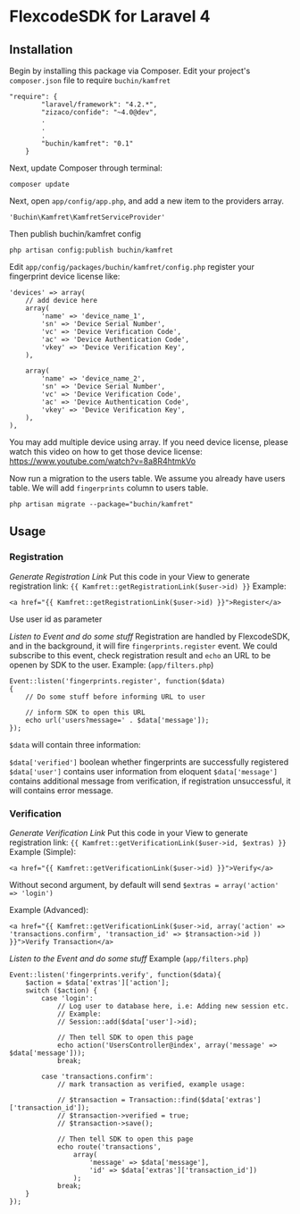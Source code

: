 # FlexcodeSDK for Laravel 4

## Installation
Begin by installing this package via Composer. Edit your project's `composer.json` file to require `buchin/kamfret`

    "require": {
            "laravel/framework": "4.2.*",
            "zizaco/confide": "~4.0@dev",
            .
            .
            .
            "buchin/kamfret": "0.1"
        }

Next, update Composer through terminal:

    composer update

Next, open `app/config/app.php`, and add a new item to the providers array.

    'Buchin\Kamfret\KamfretServiceProvider'

Then publish buchin/kamfret config

    php artisan config:publish buchin/kamfret

Edit `app/config/packages/buchin/kamfret/config.php` register your fingerprint device license like:
    
    'devices' => array(
        // add device here
        array(
            'name' => 'device_name_1',
            'sn' => 'Device Serial Number',
            'vc' => 'Device Verification Code',
            'ac' => 'Device Authentication Code',
            'vkey' => 'Device Verification Key',
        ),

        array(
            'name' => 'device_name_2',
            'sn' => 'Device Serial Number',
            'vc' => 'Device Verification Code',
            'ac' => 'Device Authentication Code',
            'vkey' => 'Device Verification Key',
        ),
    ), 

You may add multiple device using array. 
If you need device license, please watch this video on how to get those device license: https://www.youtube.com/watch?v=8a8R4htmkVo

Now run a migration to the users table. We assume you already have users table. We will add `fingerprints` column to users table. 

    php artisan migrate --package="buchin/kamfret"

## Usage

### Registration 

*Generate Registration Link*
Put this code in your View to generate registration link: `{{ Kamfret::getRegistrationLink($user->id) }}`
Example:
    
    <a href="{{ Kamfret::getRegistrationLink($user->id) }}">Register</a>

Use user id as parameter

*Listen to Event and do some stuff*
Registration are handled by FlexcodeSDK, and in the background, it will fire `fingerprints.register` event. We could subscribe to this event, check registration result and `echo` an URL to be openen by SDK to the user.
Example: (`app/filters.php`)

    Event::listen('fingerprints.register', function($data)
    {
        // Do some stuff before informing URL to user

        // inform SDK to open this URL
        echo url('users?message=' . $data['message']);
    });

`$data` will contain three information:

`$data['verified']` boolean whether fingerprints are successfully registered
`$data['user']` contains user information from eloquent 
`$data['message']` contains additional message from verification, if registration unsuccessful, it will contains error message. 

### Verification

*Generate Verification Link*
Put this code in your View to generate registration link: `{{ Kamfret::getVerificationLink($user->id, $extras) }}`
Example (Simple):

    <a href="{{ Kamfret::getVerificationLink($user->id) }}">Verify</a>

Without second argument, by default will send `$extras = array('action' => 'login')`

Example (Advanced):

    <a href="{{ Kamfret::getVerificationLink($user->id, array('action' => 'transactions.confirm', 'transaction_id' => $transaction->id )) }}">Verify Transaction</a>

*Listen to the Event and do some stuff*
Example (`app/filters.php`)

    Event::listen('fingerprints.verify', function($data){
        $action = $data['extras']['action'];
        switch ($action) {
            case 'login':
                // Log user to database here, i.e: Adding new session etc.
                // Example: 
                // Session::add($data['user']->id);

                // Then tell SDK to open this page
                echo action('UsersController@index', array('message' => $data['message']));
                break;
            
            case 'transactions.confirm':
                // mark transaction as verified, example usage:

                // $transaction = Transaction::find($data['extras']['transaction_id']);
                // $transaction->verified = true;
                // $transaction->save();

                // Then tell SDK to open this page
                echo route('transactions', 
                    array(
                        'message' => $data['message'], 
                        'id' => $data['extras']['transaction_id'])
                    );
                break;
        }
    });






